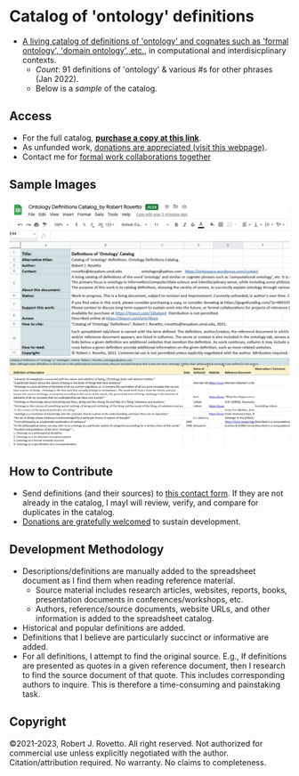 # Catalog of 'ontology' definitions
- [A living catalog of definitions of 'ontology' and cognates such as 'formal ontology', 'domain ontology', etc.](https://tinyurl.com/mtae3d8s), in computational and interdisicplinary contexts. 
  - _Count_: 91 definitions of 'ontology' & various #s for other phrases (Jan 2022). 
  - Below is a _sample_ of the catalog.
## Access
- For the full catalog, **[purchase a copy at this link](https://tinyurl.com/32bxkee4)**.
- As unfunded work, [donations are appreciated (visit this webpage)](https://gogetfunding.com/knowledge-organization-services-ontology-terminology-metadata-concept-analysis/). 
- Contact me for [formal work collaborations together](https://tinyurl.com/hm8wu2sa)

## Sample Images
![Screen capture 1](https://github.com/rrovetto/Ontology-Development-Guidelines/blob/master/images/ScreenCapture_README_OntoDefCat_Rovetto.JPG?raw=true)
![Screen capture 2](https://github.com/rrovetto/Ontology-Development-Guidelines/blob/master/images/ScreenCapture_Onto_OntoDefCat_Rovetto.JPG?raw=true)

## How to Contribute
- Send definitions (and their sources) to [this contact form](https://ontospace.wordpress.com/contact). If they are not already in the catalog, I mayI will review, verify, and compare for duplicates in the catalog. 
- [Donations are gratefully welcomed](https://gogetfunding.com/knowledge-organization-services-ontology-terminology-metadata-concept-analysis/) to sustain development. 

## Development Methodology
- Descriptions/definitions are manually added to the spreadsheet document as I find them when reading reference material. 
  - Source material includes research articles, websites, reports, books, presentation documents in conferences/workshops, etc.
  - Authors, reference/source documents, website URLs, and other information is added to the spreadsheet catalog. 
- Historical and popular definitions are added. 
- Definitions that I believe are particularly succinct or informative are added.
- For all definitions, I attempt to find the original source. E.g., If definitions are presented as quotes in a given reference document, then I research to find the source document of that quote. This includes corresponding authors to inquire.
This is therefore a time-consuming and painstaking task.  

## Copyright
©2021-2023, Robert J. Rovetto. All right reserved.
Not authorized for commercial use unless explicitly negotiated with the author. Citation/attribution required.
No warranty. No claims to completeness.
